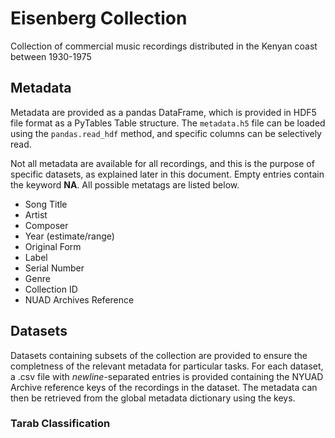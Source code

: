 # Eisenberg Collection
Collection of commercial music recordings distributed in the Kenyan coast between 1930-1975

## Metadata

Metadata are provided as a pandas DataFrame, which is provided in HDF5 file format as a PyTables Table structure. The `metadata.h5` file can be loaded using the `pandas.read_hdf` method, and specific columns can be selectively read.

Not all metadata are available for all recordings, and this is the purpose of specific datasets, as explained later in this document. Empty entries contain the keyword **NA**. All possible metatags are listed below.
* Song Title
* Artist
* Composer
* Year (estimate/range)
* Original Form
* Label
* Serial Number
* Genre
* Collection ID
* NUAD Archives Reference

## Datasets

Datasets containing subsets of the collection are provided to ensure the completness of the relevant metadata for particular tasks. For each dataset, a .csv file with <em>newline</em>-separated entries is provided containing the NYUAD Archive reference keys of the recordings in the dataset. The metadata can then be retrieved from the global metadata dictionary using the keys.

### Tarab Classification
